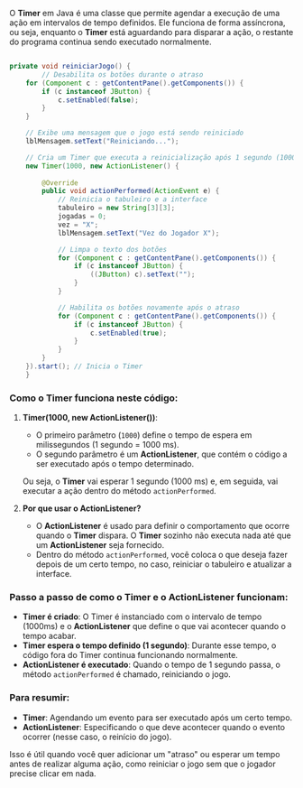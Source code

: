 O **Timer** em Java é uma classe que permite agendar a execução de uma ação em intervalos de tempo definidos. Ele funciona de forma assíncrona, ou seja, enquanto o **Timer** está aguardando para disparar a ação, o restante do programa continua sendo executado normalmente. 

```java

private void reiniciarJogo() {
        // Desabilita os botões durante o atraso
    for (Component c : getContentPane().getComponents()) {
        if (c instanceof JButton) {
            c.setEnabled(false);
        }
    }

    // Exibe uma mensagem que o jogo está sendo reiniciado
    lblMensagem.setText("Reiniciando...");

    // Cria um Timer que executa a reinicialização após 1 segundo (1000 ms)
    new Timer(1000, new ActionListener() {
        
        @Override
        public void actionPerformed(ActionEvent e) {
            // Reinicia o tabuleiro e a interface
            tabuleiro = new String[3][3];
            jogadas = 0;
            vez = "X";
            lblMensagem.setText("Vez do Jogador X");

            // Limpa o texto dos botões
            for (Component c : getContentPane().getComponents()) {
                if (c instanceof JButton) {
                    ((JButton) c).setText("");
                }
            }

            // Habilita os botões novamente após o atraso
            for (Component c : getContentPane().getComponents()) {
                if (c instanceof JButton) {
                    c.setEnabled(true);
                }
            }
        }
    }).start(); // Inicia o Timer
    }

```


### Como o Timer funciona neste código:

1. **Timer(1000, new ActionListener())**:
   - O primeiro parâmetro (`1000`) define o tempo de espera em milissegundos (1 segundo = 1000 ms).
   - O segundo parâmetro é um **ActionListener**, que contém o código a ser executado após o tempo determinado.
   
   Ou seja, o **Timer** vai esperar 1 segundo (1000 ms) e, em seguida, vai executar a ação dentro do método `actionPerformed`.

2. **Por que usar o ActionListener?**
   - O **ActionListener** é usado para definir o comportamento que ocorre quando o **Timer** dispara. O **Timer** sozinho não executa nada até que um **ActionListener** seja fornecido.
   - Dentro do método `actionPerformed`, você coloca o que deseja fazer depois de um certo tempo, no caso, reiniciar o tabuleiro e atualizar a interface.

### Passo a passo de como o **Timer** e o **ActionListener** funcionam:

- **Timer é criado**: O Timer é instanciado com o intervalo de tempo (1000ms) e o **ActionListener** que define o que vai acontecer quando o tempo acabar.
- **Timer espera o tempo definido (1 segundo)**: Durante esse tempo, o código fora do Timer continua funcionando normalmente.
- **ActionListener é executado**: Quando o tempo de 1 segundo passa, o método `actionPerformed` é chamado, reiniciando o jogo.

### Para resumir:
- **Timer**: Agendando um evento para ser executado após um certo tempo.
- **ActionListener**: Especificando o que deve acontecer quando o evento ocorrer (nesse caso, o reinício do jogo).

Isso é útil quando você quer adicionar um "atraso" ou esperar um tempo antes de realizar alguma ação, como reiniciar o jogo sem que o jogador precise clicar em nada.
